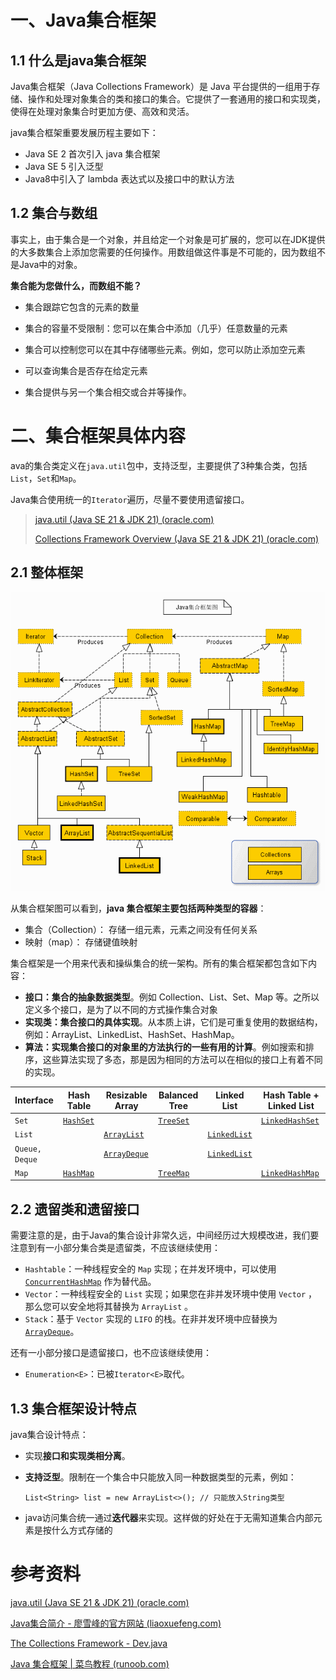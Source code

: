 # 一、Java集合框架

## 1.1 什么是java集合框架

Java集合框架（Java Collections Framework）是 Java 平台提供的一组用于存储、操作和处理对象集合的类和接口的集合。它提供了一套通用的接口和实现类，使得在处理对象集合时更加方便、高效和灵活。



java集合框架重要发展历程主要如下：

- Java SE 2 首次引入 java 集合框架
-  Java SE 5 引入泛型
- Java8中引入了 lambda 表达式以及接口中的默认方法



## 1.2 集合与数组

事实上，由于集合是一个对象，并且给定一个对象是可扩展的，您可以在JDK提供的大多数集合上添加您需要的任何操作。用数组做这件事是不可能的，因为数组不是Java中的对象。

**集合能为您做什么，而数组不能？**

- 集合跟踪它包含的元素的数量

- 集合的容量不受限制：您可以在集合中添加（几乎）任意数量的元素

- 集合可以控制您可以在其中存储哪些元素。例如，您可以防止添加空元素

* 可以查询集合是否存在给定元素

- 集合提供与另一个集合相交或合并等操作。





# 二、集合框架具体内容

ava的集合类定义在`java.util`包中，支持泛型，主要提供了3种集合类，包括`List`，`Set`和`Map`。

Java集合使用统一的`Iterator`遍历，尽量不要使用遗留接口。

>  [java.util (Java SE 21 & JDK 21) (oracle.com)](https://docs.oracle.com/en/java/javase/21/docs/api/java.base/java/util/package-summary.html)
>
> [Collections Framework Overview (Java SE 21 & JDK 21) (oracle.com)](https://docs.oracle.com/en/java/javase/21/docs/api/java.base/java/util/doc-files/coll-overview.html)

## 2.1 整体框架

![img](images/2243690-9cd9c896e0d512ed.gif)

从集合框架图可以看到，**java 集合框架主要包括两种类型的容器**：

- 集合（Collection）： 存储一组元素，元素之间没有任何关系
- 映射（map）： 存储键值映射

集合框架是一个用来代表和操纵集合的统一架构。所有的集合框架都包含如下内容：

- **接口：集合的抽象数据类型**。例如 Collection、List、Set、Map 等。之所以定义多个接口，是为了以不同的方式操作集合对象
- **实现类：集合接口的具体实现**。从本质上讲，它们是可重复使用的数据结构，例如：ArrayList、LinkedList、HashSet、HashMap。
- **算法：实现集合接口的对象里的方法执行的一些有用的计算**。例如搜索和排序，这些算法实现了多态，那是因为相同的方法可以在相似的接口上有着不同的实现。

| Interface      | Hash Table                                                   | Resizable Array                                              | Balanced Tree                                                | Linked List                                                  | Hash Table + Linked List                                     |
| :------------- | ------------------------------------------------------------ | ------------------------------------------------------------ | ------------------------------------------------------------ | ------------------------------------------------------------ | ------------------------------------------------------------ |
| `Set`          | [`HashSet`](https://docs.oracle.com/en/java/javase/21/docs/api/java.base/java/util/HashSet.html) |                                                              | [`TreeSet`](https://docs.oracle.com/en/java/javase/21/docs/api/java.base/java/util/TreeSet.html) |                                                              | [`LinkedHashSet`](https://docs.oracle.com/en/java/javase/21/docs/api/java.base/java/util/LinkedHashSet.html) |
| `List`         |                                                              | [`ArrayList`](https://docs.oracle.com/en/java/javase/21/docs/api/java.base/java/util/ArrayList.html) |                                                              | [`LinkedList`](https://docs.oracle.com/en/java/javase/21/docs/api/java.base/java/util/LinkedList.html) |                                                              |
| `Queue, Deque` |                                                              | [`ArrayDeque`](https://docs.oracle.com/en/java/javase/21/docs/api/java.base/java/util/ArrayDeque.html) |                                                              | [`LinkedList`](https://docs.oracle.com/en/java/javase/21/docs/api/java.base/java/util/LinkedList.html) |                                                              |
| `Map`          | [`HashMap`](https://docs.oracle.com/en/java/javase/21/docs/api/java.base/java/util/HashMap.html) |                                                              | [`TreeMap`](https://docs.oracle.com/en/java/javase/21/docs/api/java.base/java/util/TreeMap.html) |                                                              | [`LinkedHashMap`](https://docs.oracle.com/en/java/javase/21/docs/api/java.base/java/util/LinkedHashMap.html) |

## 2.2 遗留类和遗留接口

需要注意的是，由于Java的集合设计非常久远，中间经历过大规模改进，我们要注意到有一小部分集合类是遗留类，不应该继续使用：

- `Hashtable`：一种线程安全的 `Map` 实现；在并发环境中，可以使用 [`ConcurrentHashMap`](https://docs.oracle.com/en/java/javase/21/docs/api/java.base/java/util/concurrent/ConcurrentHashMap.html)  作为替代品。
- `Vector`：一种线程安全的 `List` 实现；如果您在非并发环境中使用 `Vector` ，那么您可以安全地将其替换为 `ArrayList` 。
- `Stack`：基于 `Vector` 实现的 `LIFO` 的栈。在非并发环境中应替换为 [`ArrayDeque`](https://docs.oracle.com/en/java/javase/21/docs/api/java.base/java/util/ArrayDeque.html)。

还有一小部分接口是遗留接口，也不应该继续使用：

- `Enumeration<E>`：已被`Iterator<E>`取代。



## 1.3 集合框架设计特点

java集合设计特点：

- 实现**接口和实现类相分离**。

- **支持泛型**。限制在一个集合中只能放入同一种数据类型的元素，例如：

  ```
  List<String> list = new ArrayList<>(); // 只能放入String类型
  ```

- java访问集合统一通过**迭代器**来实现。这样做的好处在于无需知道集合内部元素是按什么方式存储的

















# 参考资料

[java.util (Java SE 21 & JDK 21) (oracle.com)](https://docs.oracle.com/en/java/javase/21/docs/api/java.base/java/util/package-summary.html)

[Java集合简介 - 廖雪峰的官方网站 (liaoxuefeng.com)](https://www.liaoxuefeng.com/wiki/1252599548343744/1265109905179456)

[The Collections Framework - Dev.java](https://dev.java/learn/api/collections-framework/)

[Java 集合框架 | 菜鸟教程 (runoob.com)](https://www.runoob.com/java/java-collections.html)
